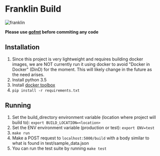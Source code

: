 # Franklin Build

![franklin](https://s-media-cache-ak0.pinimg.com/236x/d9/f9/97/d9f997346e9e651f152ad98f3ffde330.jpg)

**Please use [gofmt](https://golang.org/cmd/gofmt/) before commiting any code**

## Installation

1. Since this project is very lightweight and requires building docker images,
   we are NOT currently run it using docker to avoid "Docker in Docker" (DinD) 
   for the moment. This will likely change in the future as the need arises. 
1. Install python 3.5
1. Install [docker toolbox](https://www.docker.com/toolbox)
1. `pip install -r requirements.txt`

## Running

1. Set the build_directory environment variable (location where project will build to): `export BUILD_LOCATION=<location>`
1. Set the ENV environment variable (production or test): `export ENV=test`
1. `make run`
1. Make a POST request to `localhost:5000/build` with a body similar to what is found in test/sample_data.json
1. You can run the test suite by running `make test`

